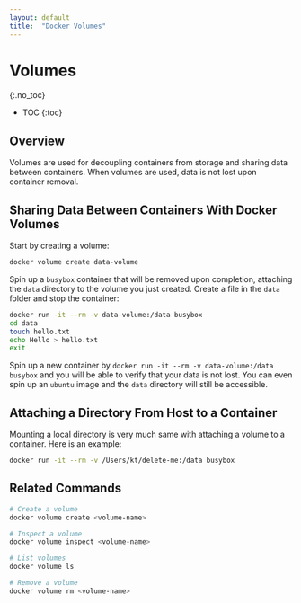 ```yaml
---
layout: default
title:  "Docker Volumes"
---
```


# Volumes
{:.no_toc}

* TOC
{:toc}

## Overview
Volumes are used for decoupling containers from storage and sharing data between containers. When volumes are used, data is not lost upon container removal.

## Sharing Data Between Containers With Docker Volumes
Start by creating a volume:

```bash
docker volume create data-volume
```

Spin up a `busybox` container that will be removed upon completion, attaching the `data` directory to the volume you just created. Create a file in the `data` folder and stop the container:

```bash
docker run -it --rm -v data-volume:/data busybox
cd data
touch hello.txt
echo Hello > hello.txt
exit
```

Spin up a new container by `docker run -it --rm -v data-volume:/data busybox` and you will be able to verify that your data is not lost. You can even spin up an `ubuntu` image and the `data` directory will still be accessible. 

## Attaching a Directory From Host to a Container
Mounting a local directory is very much same with attaching a volume to a container. Here is an example:

```bash
docker run -it --rm -v /Users/kt/delete-me:/data busybox
```

## Related Commands

```bash
# Create a volume
docker volume create <volume-name>

# Inspect a volume
docker volume inspect <volume-name>

# List volumes
docker volume ls

# Remove a volume
docker volume rm <volume-name>
```
